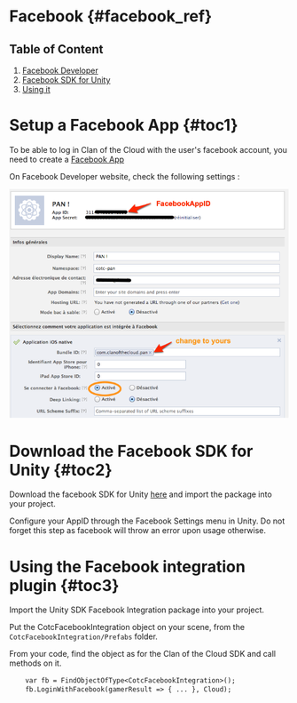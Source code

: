 Facebook {#facebook_ref}
========

## Table of Content

1. [Facebook Developer](#toc1)
2. [Facebook SDK for Unity](#toc2)
3. [Using it](#toc3)


# Setup a Facebook App {#toc1}

To be able to log in Clan of the Cloud with the user's facebook account, you need to create a [Facebook App](http://developers.facebook.com/)

On Facebook Developer website, check the following settings :

![Facebook Settings](./img/FacebookDevelopers.png)

# Download the Facebook SDK for Unity {#toc2}

Download the facebook SDK for Unity [here](https://developers.facebook.com/docs/unity/) and import the package into your project.

Configure your AppID through the Facebook Settings menu in Unity. Do not forget this step as facebook will throw an error upon usage otherwise.

# Using the Facebook integration plugin {#toc3}

Import the Unity SDK Facebook Integration package into your project.

Put the CotcFacebookIntegration object on your scene, from the `CotcFacebookIntegration/Prefabs` folder.

From your code, find the object as for the Clan of the Cloud SDK and call methods on it.

~~~~{.cs}
	var fb = FindObjectOfType<CotcFacebookIntegration>();
	fb.LoginWithFacebook(gamerResult => { ... }, Cloud);
~~~~

